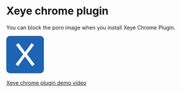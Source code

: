 # Xeye chrome plugin
You can block the porn image when you install Xeye Chrome Plugin.

<img src="icon.png" width="100" height="100" />

<a href="xeye_chrome_plugin.mp4" download>Xeye chrome plugin demo video</a>